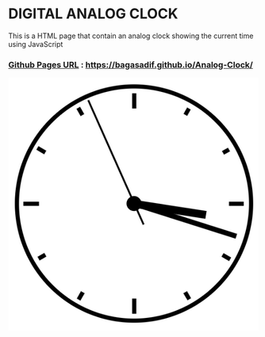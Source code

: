# DIGITAL ANALOG CLOCK

This is a HTML page that contain an analog clock showing the current time using JavaScript

### [Github Pages URL](https://bagasadif.github.io/Analog-Clock/) : https://bagasadif.github.io/Analog-Clock/

![Image of The Clock](image.png)
